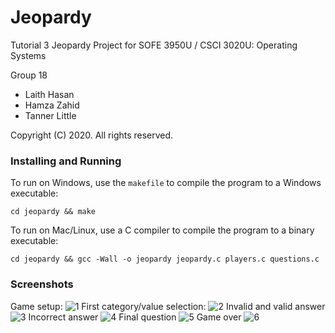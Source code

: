 # Jeopardy

Tutorial 3 Jeopardy Project for SOFE 3950U / CSCI 3020U: Operating Systems

Group 18
- Laith Hasan
- Hamza Zahid
- Tanner Little

Copyright (C) 2020. All rights reserved.

### Installing and Running

To run on Windows, use the `makefile` to compile the program to a Windows executable:

```cd jeopardy && make```


To run on Mac/Linux, use a C compiler to compile the program to a binary executable:

```cd jeopardy && gcc -Wall -o jeopardy jeopardy.c players.c questions.c```

### Screenshots
Game setup:
![1](https://user-images.githubusercontent.com/80435162/154877983-536fb557-d631-46d6-bbd4-80d652730a1a.png)
First category/value selection:
![2](https://user-images.githubusercontent.com/80435162/154877985-aaf47958-1882-44bd-a82f-92c2e6de2fde.png)
Invalid and valid answer
![3](https://user-images.githubusercontent.com/80435162/154877982-71f5bf08-0387-4f4a-a467-863e012671d3.png)
Incorrect answer
![4](https://user-images.githubusercontent.com/80435162/154877980-42a91671-3c33-417d-a917-e2603c4f9728.png)
Final question
![5](https://user-images.githubusercontent.com/80435162/154877979-723d312d-d5b5-4184-9eaf-522c62f86228.png)
Game over
![6](https://user-images.githubusercontent.com/80435162/154877977-2f217758-0fb0-44da-8fa4-752326b887bd.png)

